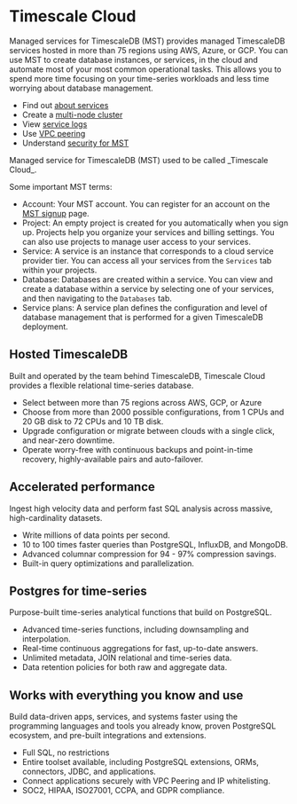 # Timescale Cloud
Managed services for TimescaleDB (MST) provides managed TimescaleDB services
hosted in more than 75 regions using AWS, Azure, or GCP. You can use MST to
create database instances, or services, in the cloud and automate most of your
most common operational tasks. This allows you to spend more time focusing on
your time-series workloads and less time worrying about database management.

*   Find out [about services][create-a-service]
*   Create a [multi-node cluster][cloud-multi-node]
*   View [service logs][viewing-service-logs]
*   Use [VPC peering][vpc-peering]
*   Understand [security for MST][security]

<highlight type="note">
Managed service for TimescaleDB (MST) used to be called _Timescale Cloud_.
</highlight>

Some important MST terms:
*   Account: Your MST account. You can register for an account on the
    [MST signup][sign-up] page.
*   Project: An empty project is created for you automatically when you sign up.
    Projects help you organize your services and billing settings. You can also
    use projects to manage user access to your services.
*   Service: A service is an instance that corresponds to a cloud service
    provider tier. You can access all your services from the `Services` tab
    within your projects.
*   Database: Databases are created within a service. You can view and create a
    database within a service by selecting one of your services, and then
    navigating to the `Databases` tab.
*   Service plans: A service plan defines the configuration and level of
    database management that is performed for a given TimescaleDB deployment.

## Hosted TimescaleDB
Built and operated by the team behind TimescaleDB, Timescale Cloud provides a
flexible relational time-series database.
*   Select between more than 75 regions across AWS, GCP, or Azure
*   Choose from more than 2000 possible configurations, from 1&nbsp;CPUs and
    20&nbsp;GB disk to 72&nbsp;CPUs and 10&nbsp;TB disk.
*   Upgrade configuration or migrate between clouds with a single click, and
    near-zero downtime.
*   Operate worry-free with continuous backups and point-in-time recovery,
    highly-available pairs and auto-failover.

## Accelerated performance
Ingest high velocity data and perform fast SQL analysis across massive,
high-cardinality datasets.
*   Write millions of data points per second.
*   10 to 100 times faster queries than PostgreSQL, InfluxDB, and MongoDB.
*   Advanced columnar compression for 94 - 97% compression savings.
*   Built-in query optimizations and parallelization.

## Postgres for time-series
Purpose-built time-series analytical functions that build on PostgreSQL.
*   Advanced time-series functions, including downsampling and interpolation.
*   Real-time continuous aggregations for fast, up-to-date answers.
*   Unlimited metadata, JOIN relational and time-series data.
*   Data retention policies for both raw and aggregate data.

## Works with everything you know and use
Build data-driven apps, services, and systems faster using the programming
languages and tools you already know, proven PostgreSQL ecosystem, and pre-built
integrations and extensions.
*   Full SQL, no restrictions
*   Entire toolset available, including PostgreSQL extensions, ORMs, connectors,
    JDBC, and applications.
*   Connect applications securely with VPC Peering and IP whitelisting.
*   SOC2, HIPAA, ISO27001, CCPA, and GDPR compliance.

[create-a-service]: timescale-cloud/create-a-service
[cloud-multi-node]: timescale-cloud/cloud-multi-node
[viewing-service-logs]: timescale-cloud/viewing-service-logs
[vpc-peering]: timescale-cloud/vpc-peering
[security]: timescale-cloud/security
[sign-up]: https://www.timescale.com/cloud-signup
